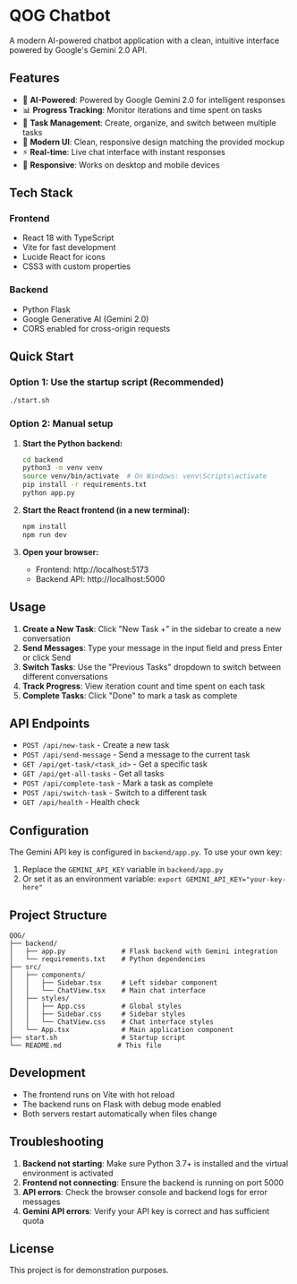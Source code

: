 # QOG Chatbot

A modern AI-powered chatbot application with a clean, intuitive interface powered by Google's Gemini 2.0 API.

## Features

- 🤖 **AI-Powered**: Powered by Google Gemini 2.0 for intelligent responses
- 📊 **Progress Tracking**: Monitor iterations and time spent on tasks
- 📁 **Task Management**: Create, organize, and switch between multiple tasks
- 🎨 **Modern UI**: Clean, responsive design matching the provided mockup
- ⚡ **Real-time**: Live chat interface with instant responses
- 📱 **Responsive**: Works on desktop and mobile devices

## Tech Stack

### Frontend
- React 18 with TypeScript
- Vite for fast development
- Lucide React for icons
- CSS3 with custom properties

### Backend
- Python Flask
- Google Generative AI (Gemini 2.0)
- CORS enabled for cross-origin requests

## Quick Start

### Option 1: Use the startup script (Recommended)
```bash
./start.sh
```

### Option 2: Manual setup

1. **Start the Python backend:**
   ```bash
   cd backend
   python3 -m venv venv
   source venv/bin/activate  # On Windows: venv\Scripts\activate
   pip install -r requirements.txt
   python app.py
   ```

2. **Start the React frontend (in a new terminal):**
   ```bash
   npm install
   npm run dev
   ```

3. **Open your browser:**
   - Frontend: http://localhost:5173
   - Backend API: http://localhost:5000

## Usage

1. **Create a New Task**: Click "New Task +" in the sidebar to create a new conversation
2. **Send Messages**: Type your message in the input field and press Enter or click Send
3. **Switch Tasks**: Use the "Previous Tasks" dropdown to switch between different conversations
4. **Track Progress**: View iteration count and time spent on each task
5. **Complete Tasks**: Click "Done" to mark a task as complete

## API Endpoints

- `POST /api/new-task` - Create a new task
- `POST /api/send-message` - Send a message to the current task
- `GET /api/get-task/<task_id>` - Get a specific task
- `GET /api/get-all-tasks` - Get all tasks
- `POST /api/complete-task` - Mark a task as complete
- `POST /api/switch-task` - Switch to a different task
- `GET /api/health` - Health check

## Configuration

The Gemini API key is configured in `backend/app.py`. To use your own key:

1. Replace the `GEMINI_API_KEY` variable in `backend/app.py`
2. Or set it as an environment variable: `export GEMINI_API_KEY="your-key-here"`

## Project Structure

```
QOG/
├── backend/
│   ├── app.py              # Flask backend with Gemini integration
│   └── requirements.txt    # Python dependencies
├── src/
│   ├── components/
│   │   ├── Sidebar.tsx     # Left sidebar component
│   │   └── ChatView.tsx    # Main chat interface
│   ├── styles/
│   │   ├── App.css         # Global styles
│   │   ├── Sidebar.css     # Sidebar styles
│   │   └── ChatView.css    # Chat interface styles
│   └── App.tsx             # Main application component
├── start.sh                # Startup script
└── README.md              # This file
```

## Development

- The frontend runs on Vite with hot reload
- The backend runs on Flask with debug mode enabled
- Both servers restart automatically when files change

## Troubleshooting

1. **Backend not starting**: Make sure Python 3.7+ is installed and the virtual environment is activated
2. **Frontend not connecting**: Ensure the backend is running on port 5000
3. **API errors**: Check the browser console and backend logs for error messages
4. **Gemini API errors**: Verify your API key is correct and has sufficient quota

## License

This project is for demonstration purposes.

